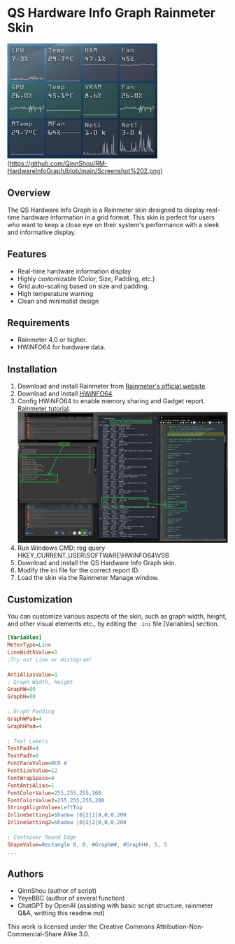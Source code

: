 # QS Hardware Info Graph Rainmeter Skin

![Rainmeter HardwareInfoGraph Screenshot](https://github.com/QinnShou/RM-HardwareInfoGraph/blob/main/Screenshot.png) (https://github.com/QinnShou/RM-HardwareInfoGraph/blob/main/Screenshot%202.png)

## Overview
The QS Hardware Info Graph is a Rainmeter skin designed to display real-time hardware information in a grid format. This skin is perfect for users who want to keep a close eye on their system's performance with a sleek and informative display.

## Features
- Real-time hardware information display
- Highly customizable (Color, Size, Padding, etc.)
- Grid auto-scaling based on size and padding.
- High temperature warning
- Clean and minimalist design

## Requirements
- Rainmeter 4.0 or higher.
- HWiNFO64 for hardware data.

## Installation
1. Download and install Rainmeter from [Rainmeter's official website](https://www.rainmeter.net/).
2. Download and install [HWiNFO64](https://www.hwinfo.com/download/).
3. Config HWiNFO64 to enable memory sharing and Gadget report. [Rainmeter tutorial](https://docs.rainmeter.net/tips/hwinfo/).
![Rainmeter-HWiNFO64 Data Pull How-to](https://github.com/QinnShou/RM-HardwareInfoGraph/blob/main/Screenshot%20Sensor%20Howto.png)
5. Run Windows CMD: reg query HKEY_CURRENT_USER\SOFTWARE\HWiNFO64\VSB
7. Download and install the QS Hardware Info Graph skin.
8. Modify the ini file for the correct report ID.
10. Load the skin via the Rainmeter Manage window.

## Customization
You can customize various aspects of the skin, such as graph width, height, and other visual elements etc., by editing the `.ini` file [Variables] section.

  ```ini
[Variables]
MeterType=Line
LineWidthValue=1
;Try out Line or Histogram!

AntiAliasValue=1
; Graph Width, Height
GraphW=80
GraphH=80

; Graph Padding
GraphWPad=4
GraphHPad=4

; Text Labels
TextPadX=4
TextPadY=0
FontFaceValue=OCR A
FontSizeValue=12
FontWrapSpace=8
FontAntiAlias=1
FontColorValue=255,255,255,160
FontColorValue2=255,255,255,200
StringAlignValue=LeftTop
InlineSetting1=Shadow |0|2|2|0,0,0,200
InlineSetting2=Shadow |0|2|2|0,0,0,200

; Container Round Edge
ShapeValue=Rectangle 0, 0, #GraphW#, #GraphH#, 5, 5
...
  ```

## Authors
- QinnShou (author of script)
- YeyeBBC (author of several function)
- ChatGPT by OpenAI (assisting with basic script structure, rainmeter Q&A, writting this readme.md)

This work is licensed under the Creative Commons Attribution-Non-Commercial-Share Alike 3.0.
